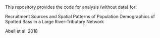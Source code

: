 This repository provides the code for analysis (without data) for:

Recruitment Sources and Spatial Patterns of Population Demographics of
Spotted Bass in a Large River-Tributary Network

Abell et al. 2018
